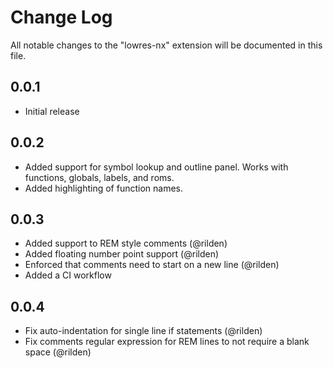 # Change Log

All notable changes to the "lowres-nx" extension will be documented in this file.

## 0.0.1
- Initial release

## 0.0.2
- Added support for symbol lookup and outline panel. Works with functions, globals, labels, and roms.
- Added highlighting of function names.

## 0.0.3
- Added support to REM style comments (@rilden)
- Added floating number point support (@rilden)
- Enforced that comments need to start on a new line (@rilden)
- Added a CI workflow

## 0.0.4
- Fix auto-indentation for single line if statements (@rilden)
- Fix comments regular expression for REM lines to not require a blank space (@rilden)

